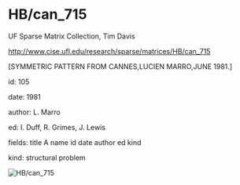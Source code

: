 # HB/can_715

 UF Sparse Matrix Collection, Tim Davis

 http://www.cise.ufl.edu/research/sparse/matrices/HB/can_715

 [SYMMETRIC PATTERN FROM CANNES,LUCIEN MARRO,JUNE 1981.]

 id: 105

 date: 1981

 author: L. Marro

 ed: I. Duff, R. Grimes, J. Lewis

 fields: title A name id date author ed kind

 kind: structural problem

![HB/can_715](http://www2.research.att.com/~yifanhu/GALLERY/GRAPHS/GIF_SMALL/HB@can_715.gif)
